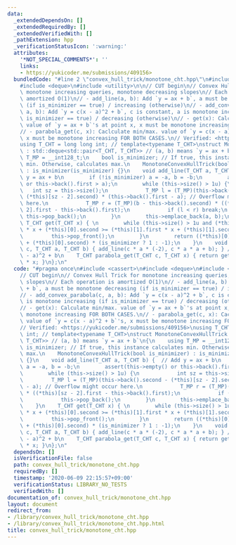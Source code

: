 ```yaml
---
data:
  _extendedDependsOn: []
  _extendedRequiredBy: []
  _extendedVerifiedWith: []
  _pathExtension: hpp
  _verificationStatusIcon: ':warning:'
  attributes:
    '*NOT_SPECIAL_COMMENTS*': ''
    links:
    - https://yukicoder.me/submissions/409156>
  bundledCode: "#line 2 \"convex_hull_trick/monotone_cht.hpp\"\n#include <cassert>\n\
    #include <deque>\n#include <utility>\n\n// CUT begin\n// Convex Hull Trick for\
    \ monotone increasing queries, monotone decreasing slopes\n// Each operation is\
    \ amortized O(1)\n// - add_line(a, b): Add `y = ax + b`, a must be monotone decreasing\
    \ (if is_minimizer == true) / increasing (otherwise)\n// - add_convex_parabola(c,\
    \ a, b): Add `y = c(x - a)^2 + b`, c is constant, a is monotone increasing (if\
    \ is_minimizer == true) / decreasing (otherwise)\n// - get(x): Calculate min/max.\
    \ value of `y = ax + b`'s at point x, x must be monotone increasing FOR BOTH CASES.\n\
    // - parabola_get(c, x): Caclculate min/max. value of `y = c(x - a)^2 + b`'s,\
    \ x must be monotone increasing FOR BOTH CASES.\n// Verified: <https://yukicoder.me/submissions/409156>\n\
    using T_CHT = long long int; // template<typename T_CHT>\nstruct MonotoneConvexHullTrick\
    \ : std::deque<std::pair<T_CHT, T_CHT>> // (a, b) means `y = ax + b`\n{\n    using\
    \ T_MP = __int128_t;\n    bool is_minimizer; // If true, this instance calculates\
    \ min. Otherwise, calculates max.\n    MonotoneConvexHullTrick(bool is_minimizer)\
    \ : is_minimizer(is_minimizer) {}\n    void add_line(T_CHT a, T_CHT b) {  // Add\
    \ y = ax + b\n        if (!is_minimizer) a = -a, b = -b;\n        assert(this->empty()\
    \ or this->back().first > a);\n        while (this->size() > 1u) {\n         \
    \   int sz = this->size();\n            T_MP l = (T_MP)(this->back().second -\
    \ (*this)[sz - 2].second) * (this->back().first - a); // Overflow might occur\
    \ here.\n            T_MP r = (T_MP)(b - this->back().second) * ((*this)[sz -\
    \ 2].first - this->back().first);\n            if (l < r) break;\n           \
    \ this->pop_back();\n        }\n        this->emplace_back(a, b);\n    }\n   \
    \ T_CHT get(T_CHT x) { \n        while (this->size() > 1u and (*this)[0].first\
    \ * x + (*this)[0].second >= (*this)[1].first * x + (*this)[1].second) {\n   \
    \         this->pop_front();\n        }\n        return ((*this)[0].first * x\
    \ + (*this)[0].second) * (is_minimizer ? 1 : -1);\n    }\n    void add_convex_parabola(T_CHT\
    \ c, T_CHT a, T_CHT b) { add_line(c * a * (-2), c * a * a + b); } // Add y = c(x\
    \ - a)^2 + b\n    T_CHT parabola_get(T_CHT c, T_CHT x) { return get(x) + c * x\
    \ * x; }\n};\n"
  code: "#pragma once\n#include <cassert>\n#include <deque>\n#include <utility>\n\n\
    // CUT begin\n// Convex Hull Trick for monotone increasing queries, monotone decreasing\
    \ slopes\n// Each operation is amortized O(1)\n// - add_line(a, b): Add `y = ax\
    \ + b`, a must be monotone decreasing (if is_minimizer == true) / increasing (otherwise)\n\
    // - add_convex_parabola(c, a, b): Add `y = c(x - a)^2 + b`, c is constant, a\
    \ is monotone increasing (if is_minimizer == true) / decreasing (otherwise)\n\
    // - get(x): Calculate min/max. value of `y = ax + b`'s at point x, x must be\
    \ monotone increasing FOR BOTH CASES.\n// - parabola_get(c, x): Caclculate min/max.\
    \ value of `y = c(x - a)^2 + b`'s, x must be monotone increasing FOR BOTH CASES.\n\
    // Verified: <https://yukicoder.me/submissions/409156>\nusing T_CHT = long long\
    \ int; // template<typename T_CHT>\nstruct MonotoneConvexHullTrick : std::deque<std::pair<T_CHT,\
    \ T_CHT>> // (a, b) means `y = ax + b`\n{\n    using T_MP = __int128_t;\n    bool\
    \ is_minimizer; // If true, this instance calculates min. Otherwise, calculates\
    \ max.\n    MonotoneConvexHullTrick(bool is_minimizer) : is_minimizer(is_minimizer)\
    \ {}\n    void add_line(T_CHT a, T_CHT b) {  // Add y = ax + b\n        if (!is_minimizer)\
    \ a = -a, b = -b;\n        assert(this->empty() or this->back().first > a);\n\
    \        while (this->size() > 1u) {\n            int sz = this->size();\n   \
    \         T_MP l = (T_MP)(this->back().second - (*this)[sz - 2].second) * (this->back().first\
    \ - a); // Overflow might occur here.\n            T_MP r = (T_MP)(b - this->back().second)\
    \ * ((*this)[sz - 2].first - this->back().first);\n            if (l < r) break;\n\
    \            this->pop_back();\n        }\n        this->emplace_back(a, b);\n\
    \    }\n    T_CHT get(T_CHT x) { \n        while (this->size() > 1u and (*this)[0].first\
    \ * x + (*this)[0].second >= (*this)[1].first * x + (*this)[1].second) {\n   \
    \         this->pop_front();\n        }\n        return ((*this)[0].first * x\
    \ + (*this)[0].second) * (is_minimizer ? 1 : -1);\n    }\n    void add_convex_parabola(T_CHT\
    \ c, T_CHT a, T_CHT b) { add_line(c * a * (-2), c * a * a + b); } // Add y = c(x\
    \ - a)^2 + b\n    T_CHT parabola_get(T_CHT c, T_CHT x) { return get(x) + c * x\
    \ * x; }\n};\n"
  dependsOn: []
  isVerificationFile: false
  path: convex_hull_trick/monotone_cht.hpp
  requiredBy: []
  timestamp: '2020-06-09 22:15:57+09:00'
  verificationStatus: LIBRARY_NO_TESTS
  verifiedWith: []
documentation_of: convex_hull_trick/monotone_cht.hpp
layout: document
redirect_from:
- /library/convex_hull_trick/monotone_cht.hpp
- /library/convex_hull_trick/monotone_cht.hpp.html
title: convex_hull_trick/monotone_cht.hpp
---
```

